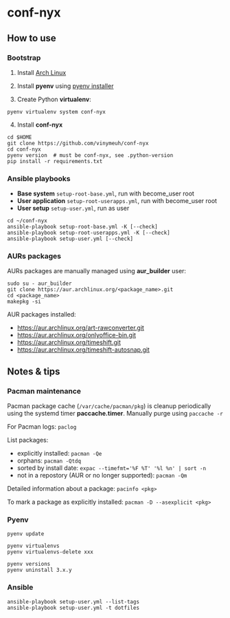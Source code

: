# conf-nyx

## How to use

### Bootstrap

1. Install [Arch Linux](https://github.com/vinymeuh/nyx-meushi/blob/master/notes/INSTALL-ARCHLINUX.md)

2. Install **pyenv** using [pyenv installer](https://github.com/pyenv/pyenv-installer)

3. Create Python **virtualenv**:

```shell
pyenv virtualenv system conf-nyx
```

4. Install **conf-nyx**

```shell
cd $HOME
git clone https://github.com/vinymeuh/conf-nyx
cd conf-nyx
pyenv version  # must be conf-nyx, see .python-version
pip install -r requirements.txt
```

### Ansible playbooks

* **Base system** ```setup-root-base.yml```, run with become_user root
* **User application** ```setup-root-userapps.yml```, run with become_user root
* **User setup** ```setup-user.yml```, run as user

```shell
cd ~/conf-nyx
ansible-playbook setup-root-base.yml -K [--check] 
ansible-playbook setup-root-userapps.yml -K [--check]
ansible-playbook setup-user.yml [--check]
```

### AURs packages

AURs packages are manually managed using **aur_builder** user:

```shell
sudo su - aur_builder
git clone https://aur.archlinux.org/<package_name>.git
cd <package_name>
makepkg -si
```

AUR packages installed:

* https://aur.archlinux.org/art-rawconverter.git
* https://aur.archlinux.org/onlyoffice-bin.git
* https://aur.archlinux.org/timeshift.git 
* https://aur.archlinux.org/timeshift-autosnap.git 

## Notes & tips

### Pacman maintenance

Pacman package cache (```/var/cache/pacman/pkg```) is cleanup periodically using the systemd timer **paccache.timer**. Manually purge using ```paccache -r```

For Pacman logs: ```paclog```

List packages:

* explicitly installed: ```pacman -Qe```
* orphans: ```pacman -Qtdq```
* sorted by install date: ```expac --timefmt='%F %T' '%l %n' | sort -n```
* not in a repostory (AUR or no longer supported): ```pacman -Qm```

Detailed information about a package: ```pacinfo <pkg>```

To mark a package as explicitly installed: ```pacman -D --asexplicit <pkg>```

### Pyenv

```shell
pyenv update
```

```shell
pyenv virtualenvs
pyenv virtualenvs-delete xxx
```

```shell
pyenv versions
pyenv uninstall 3.x.y
```

### Ansible

```shell
ansible-playbook setup-user.yml --list-tags
ansible-playbook setup-user.yml -t dotfiles
```
